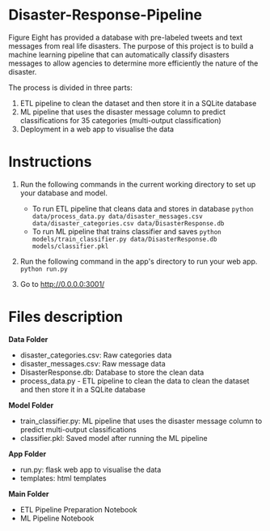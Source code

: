 # Disaster-Response-Pipeline

Figure Eight has provided a database with pre-labeled tweets and text messages from real life disasters. The purpose of this project is to build a machine learning pipeline that can automatically classify disasters messages to allow agencies to determine more efficiently the nature of the disaster.

The process is divided in three parts:
1. ETL pipeline to clean the dataset and then store it in a SQLite database
2. ML pipeline that uses the disaster message column to predict classifications for 35 categories (multi-output classification)
3. Deployment in a web app to visualise the data 

# Instructions

1. Run the following commands in the current working directory  to set up your database and model.

    - To run ETL pipeline that cleans data and stores in database
        `python data/process_data.py data/disaster_messages.csv data/disaster_categories.csv data/DisasterResponse.db`
    - To run ML pipeline that trains classifier and saves
        `python models/train_classifier.py data/DisasterResponse.db models/classifier.pkl`

2. Run the following command in the app's directory to run your web app.
    `python run.py`

3. Go to http://0.0.0.0:3001/

# Files description 

**Data Folder** 
- disaster_categories.csv: Raw categories data
- disaster_messages.csv: Raw message data 
- DisasterResponse.db: Database to store the clean data 
- process_data.py - ETL pipeline to clean the data to clean the dataset and then store it in a SQLite database

**Model Folder** 
- train_classifier.py: ML pipeline that uses the disaster message column to predict multi-output classifications
- classifier.pkl: Saved model after running the ML pipeline

**App Folder** 
- run.py: flask web app to visualise the data 
- templates: html templates

**Main Folder**
- ETL Pipeline Preparation Notebook
- ML Pipeline Notebook







